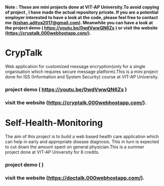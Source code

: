 

**Note : These are mini projects done at VIT-AP University.To avoid copying of project , I have made the actual repository private. If you are a potential employer interested to have a look at the code, please feel free to contact me (kishan.aditya2017@gmail.com).
 Meanwhile you can have a look at the project demo ( https://youtu.be/0wdVwwQN6Zs ) or visit the website (https://cryptalk.000webhostapp.com/).**
 
# CrypTalk
Web application for customized message encryption(only for a single organisation which requires secure message platform).This is a mini project done for ISS (Information and System Security) course at VIT-AP University.
### project demo ( https://youtu.be/0wdVwwQN6Zs )
### visit the website (https://cryptalk.000webhostapp.com/).

# Self-Health-Monitoring
The aim of this project is to build a web based health care application which can help in early and appropriate disease diagnosis. This in turn is expected to cut down the amount spent on general physician.This is a summer project done at VIT-AP University for 8 credits.
### project demo ( )
### visit the website (https://doctalk.000webhostapp.com/).



